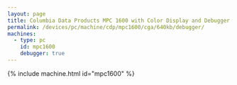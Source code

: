 ```yaml
---
layout: page
title: Columbia Data Products MPC 1600 with Color Display and Debugger
permalink: /devices/pc/machine/cdp/mpc1600/cga/640kb/debugger/
machines:
  - type: pc
    id: mpc1600
    debugger: true
---
```


{% include machine.html id="mpc1600" %}
